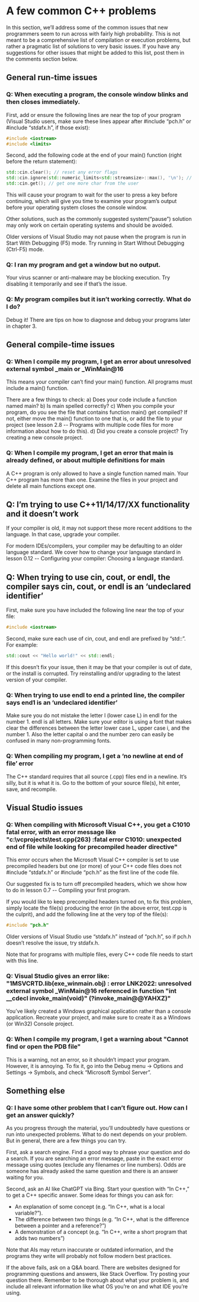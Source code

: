 # A few common C++ problems
In this section, we’ll address some of the common issues that new programmers seem to run across with fairly high probability. This is not meant to be a comprehensive list of compilation or execution problems, but rather a pragmatic list of solutions to very basic issues. If you have any suggestions for other issues that might be added to this list, post them in the comments section below.

## General run-time issues

### Q: When executing a program, the console window blinks and then closes immediately.

First, add or ensure the following lines are near the top of your program (Visual Studio users, make sure these lines appear after #include “pch.h” or #include “stdafx.h”, if those exist):
```c++
#include <iostream>
#include <limits>
```
Second, add the following code at the end of your main() function (right before the return statement):
```c++
std::cin.clear(); // reset any error flags
std::cin.ignore(std::numeric_limits<std::streamsize>::max(), '\n'); // ignore any characters in the input buffer until we find an enter character
std::cin.get(); // get one more char from the user
```
This will cause your program to wait for the user to press a key before continuing, which will give you time to examine your program’s output before your operating system closes the console window.

Other solutions, such as the commonly suggested system(“pause”) solution may only work on certain operating systems and should be avoided.

Older versions of Visual Studio may not pause when the program is run in Start With Debugging (F5) mode. Try running in Start Without Debugging (Ctrl-F5) mode.

### Q: I ran my program and get a window but no output.

Your virus scanner or anti-malware may be blocking execution. Try disabling it temporarily and see if that’s the issue.

### Q: My program compiles but it isn’t working correctly. What do I do?

Debug it! There are tips on how to diagnose and debug your programs later in chapter 3.

## General compile-time issues

### Q: When I compile my program, I get an error about unresolved external symbol _main or _WinMain@16

This means your compiler can’t find your main() function. All programs must include a main() function.

There are a few things to check:
a) Does your code include a function named main?
b) Is main spelled correctly?
c) When you compile your program, do you see the file that contains function main() get compiled? If not, either move the main() function to one that is, or add the file to your project (see lesson 2.8 -- Programs with multiple code files for more information about how to do this).
d) Did you create a console project? Try creating a new console project.

### Q: When I compile my program, I get an error that main is already defined, or about multiple definitions for main

A C++ program is only allowed to have a single function named main. Your C++ program has more than one. Examine the files in your project and delete all main functions except one.

## Q: I’m trying to use C++11/14/17/XX functionality and it doesn’t work

If your compiler is old, it may not support these more recent additions to the language. In that case, upgrade your compiler.

For modern IDEs/compilers, your compiler may be defaulting to an older language standard. We cover how to change your language standard in lesson 0.12 -- Configuring your compiler: Choosing a language standard.

## Q: When trying to use cin, cout, or endl, the compiler says cin, cout, or endl is an ‘undeclared identifier’

First, make sure you have included the following line near the top of your file:
```c++
#include <iostream>
```
Second, make sure each use of cin, cout, and endl are prefixed by “std::”. For example:
```c++
std::cout << "Hello world!" << std::endl;
```
If this doesn’t fix your issue, then it may be that your compiler is out of date, or the install is corrupted. Try reinstalling and/or upgrading to the latest version of your compiler.

### Q: When trying to use endl to end a printed line, the compiler says end1 is an ‘undeclared identifier’

Make sure you do not mistake the letter l (lower case L) in endl for the number 1. endl is all letters. Make sure your editor is using a font that makes clear the differences between the letter lower case L, upper case i, and the number 1. Also the letter capital o and the number zero can easily be confused in many non-programming fonts.

### Q: When compiling my program, I get a ‘no newline at end of file’ error

The C++ standard requires that all source (.cpp) files end in a newline. It’s silly, but it is what it is. Go to the bottom of your source file(s), hit enter, save, and recompile.

## Visual Studio issues

### Q: When compiling with Microsoft Visual C++, you get a C1010 fatal error, with an error message like "c:\vcprojects\test.cpp(263) :fatal error C1010: unexpected end of file while looking for precompiled header directive"

This error occurs when the Microsoft Visual C++ compiler is set to use precompiled headers but one (or more) of your C++ code files does not #include “stdafx.h” or #include “pch.h” as the first line of the code file.

Our suggested fix is to turn off precompiled headers, which we show how to do in lesson 0.7 -- Compiling your first program.

If you would like to keep precompiled headers turned on, to fix this problem, simply locate the file(s) producing the error (in the above error, test.cpp is the culprit), and add the following line at the very top of the file(s):
```c++
#include "pch.h"
```
Older versions of Visual Studio use “stdafx.h” instead of “pch.h”, so if pch.h doesn’t resolve the issue, try stdafx.h.

Note that for programs with multiple files, every C++ code file needs to start with this line.

### Q: Visual Studio gives an error like: "1MSVCRTD.lib(exe_winmain.obj) : error LNK2022: unresolved external symbol _WinMain@16 referenced in function "int __cdecl invoke_main(void)" (?invoke_main@@YAHXZ)"

You’ve likely created a Windows graphical application rather than a console application. Recreate your project, and make sure to create it as a Windows (or Win32) Console project.

### Q: When I compile my program, I get a warning about "Cannot find or open the PDB file"

This is a warning, not an error, so it shouldn’t impact your program. However, it is annoying. To fix it, go into the Debug menu -> Options and Settings -> Symbols, and check “Microsoft Symbol Server”.

## Something else

### Q: I have some other problem that I can’t figure out. How can I get an answer quickly?

As you progress through the material, you’ll undoubtedly have questions or run into unexpected problems. What to do next depends on your problem. But in general, there are a few things you can try.

First, ask a search engine. Find a good way to phrase your question and do a search. If you are searching an error message, paste in the exact error message using quotes (exclude any filenames or line numbers). Odds are someone has already asked the same question and there is an answer waiting for you.

Second, ask an AI like ChatGPT via Bing. Start your question with “In C++,” to get a C++ specific answer. Some ideas for things you can ask for:

- An explanation of some concept (e.g. “In C++, what is a local variable?”).
- The difference between two things (e.g. “In C++, what is the difference between a pointer and a reference?”)
- A demonstration of a concept (e.g. “In C++, write a short program that adds two numbers”)

Note that AIs may return inaccurate or outdated information, and the programs they write will probably not follow modern best practices.

If the above fails, ask on a Q&A board. There are websites designed for programming questions and answers, like Stack Overflow. Try posting your question there. Remember to be thorough about what your problem is, and include all relevant information like what OS you’re on and what IDE you’re using.
